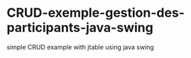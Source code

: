 # CRUD-exemple-gestion-des-participants-java-swing
simple CRUD example with jtable using java swing
